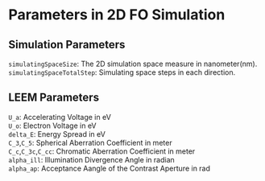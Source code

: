 # Parameters in 2D FO Simulation

## Simulation Parameters
`simulatingSpaceSize`: The 2D simulation space measure in nanometer(nm).  
`simulatingSpaceTotalStep`: Simulating space steps in each direction.  

## LEEM Parameters
`U_a`: Accelerating Voltage in eV  
`U_o`: Electron Voltage in eV  
`delta_E`: Energy Spread in eV  
`C_3`,`C_5`: Spherical Aberration Coefficient in meter   
`C_c`,`C_3c`,`C_cc`: Chromatic Aberration Coefficient in meter  
`alpha_ill`: Illumination Divergence Angle in radian  
`alpha_ap`: Acceptance Aangle of the Contrast Aperture in rad  

